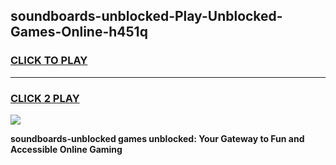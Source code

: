 
## soundboards-unblocked-Play-Unblocked-Games-Online-h451q
<h3>
<a href="https://premium76.site?title=soundboards-unblocked&ref=25A">CLICK TO PLAY</a></h3>
<hr>

<h3>
<a href="https://premium76.site?title=soundboards-unblocked&ref=25A">CLICK 2 PLAY</a>
  
</h3>

<a href="https://premium76.site?title=soundboards-unblocked&ref=25A"><img src="https://clearcache.store/games.png"></a>


**soundboards-unblocked games unblocked: Your Gateway to Fun and Accessible Online Gaming**
